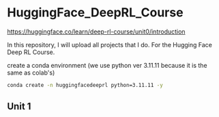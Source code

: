 # HuggingFace_DeepRL_Course
https://huggingface.co/learn/deep-rl-course/unit0/introduction

In this repository, I will upload all projects that I do. For the Hugging Face Deep RL Course.

create a conda environment (we use python ver 3.11.11 because it is the same as colab's)
```bash
conda create -n huggingfacedeeprl python=3.11.11 -y
```

## Unit 1


